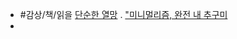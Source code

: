 - #감상/책/읽을 [단순한 열망](https://search.shopping.naver.com/book/catalog/39766594620) . ["미니멀리즘, 완전 내 추구미](https://stibee.com/api/v1.0/emails/share/KQKLi5s7cC6lP5vBsP3aRGC8cBuqXaM)
-